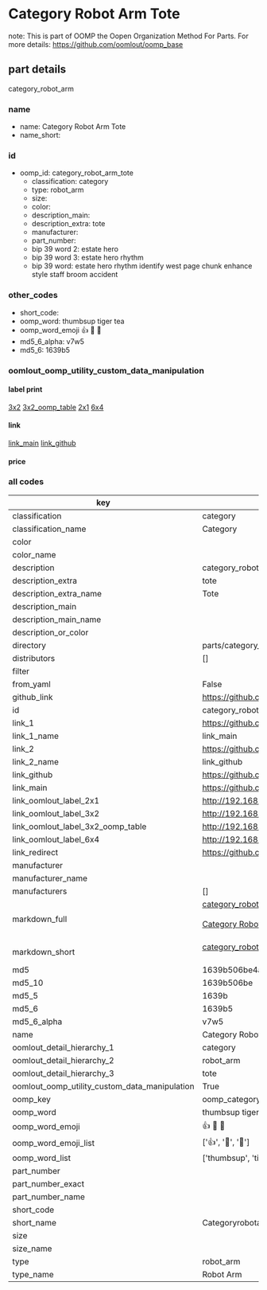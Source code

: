 # Category Robot Arm Tote  

note: This is part of OOMP the Oopen Organization Method For Parts. For more details: https://github.com/oomlout/oomp_base

##  part details
  



category_robot_arm



### name
* name: Category Robot Arm Tote
* name_short: 
### id
* oomp_id: category_robot_arm_tote
  * classification: category
  * type: robot_arm
  * size: 
  * color: 
  * description_main: 
  * description_extra: tote
  * manufacturer: 
  * part_number: 
  * bip 39 word 2: estate hero
  * bip 39 word 3: estate hero rhythm
  * bip 39 word: estate hero rhythm identify west page chunk enhance style staff broom accident

### other_codes
* short_code: 
* oomp_word: thumbsup tiger tea
* oomp_word_emoji :thumbsup: :tiger: :tea:
* md5_6_alpha: v7w5
* md5_6: 1639b5






### oomlout_oomp_utility_custom_data_manipulation
#### label print
[3x2](http://192.168.1.245:1112/?label=oomp%20v7w5)
[3x2_oomp_table](http://192.168.1.108:1112/?label=oomp%20v7w5)
[2x1](http://192.168.1.242:1112/?label=oomp%20v7w5)
[6x4](http://192.168.1.55:1112/?label=oomp%20v7w5)    

#### link

[link_main](https://github.com/oomlout/oomlout_oomp_version_1_messy/tree/main/parts/category_robot_arm_tote) [link_github](https://github.com/oomlout/oomlout_oomp_version_1_messy/tree/main/parts/category_robot_arm_tote)                             

#### price







### all codes 
| key | value |  
| --- | --- |  
| classification | category |  
| classification_name | Category |  
| color |  |  
| color_name |  |  
| description | category_robot_arm |  
| description_extra | tote |  
| description_extra_name | Tote |  
| description_main |  |  
| description_main_name |  |  
| description_or_color |   |  
| directory | parts/category_robot_arm_tote |  
| distributors | [] |  
| filter |  |  
| from_yaml | False |  
| github_link | https://github.com/oomlout/oomlout_oomp_part_src/tree/main/parts/category_robot_arm_tote |  
| id | category_robot_arm_tote |  
| link_1 | https://github.com/oomlout/oomlout_oomp_version_1_messy/tree/main/parts/category_robot_arm_tote |  
| link_1_name | link_main |  
| link_2 | https://github.com/oomlout/oomlout_oomp_version_1_messy/tree/main/parts/category_robot_arm_tote |  
| link_2_name | link_github |  
| link_github | https://github.com/oomlout/oomlout_oomp_version_1_messy/tree/main/parts/category_robot_arm_tote |  
| link_main | https://github.com/oomlout/oomlout_oomp_version_1_messy/tree/main/parts/category_robot_arm_tote |  
| link_oomlout_label_2x1 | http://192.168.1.242:1112/?label=oomp%20v7w5 |  
| link_oomlout_label_3x2 | http://192.168.1.245:1112/?label=oomp%20v7w5 |  
| link_oomlout_label_3x2_oomp_table | http://192.168.1.108:1112/?label=oomp%20v7w5 |  
| link_oomlout_label_6x4 | http://192.168.1.55:1112/?label=oomp%20v7w5 |  
| link_redirect | https://github.com/oomlout/oomlout_oomp_version_1_messy/tree/main/parts/category_robot_arm_tote |  
| manufacturer |  |  
| manufacturer_name |  |  
| manufacturers | [] |  
| markdown_full | [category_robot_arm_tote](none)<br>[](none)<br>[Category Robot Arm Tote](none)<br><br> |  
| markdown_short | [category_robot_arm_tote](none)<br><br> |  
| md5 | 1639b506be4a85167bfcb709719ad26b |  
| md5_10 | 1639b506be |  
| md5_5 | 1639b |  
| md5_6 | 1639b5 |  
| md5_6_alpha | v7w5 |  
| name | Category Robot Arm Tote |  
| oomlout_detail_hierarchy_1 | category |  
| oomlout_detail_hierarchy_2 | robot_arm |  
| oomlout_detail_hierarchy_3 | tote |  
| oomlout_oomp_utility_custom_data_manipulation | True |  
| oomp_key | oomp_category_robot_arm_tote |  
| oomp_word | thumbsup tiger tea |  
| oomp_word_emoji | :thumbsup: :tiger: :tea: |  
| oomp_word_emoji_list | [':thumbsup:', ':tiger:', ':tea:'] |  
| oomp_word_list | ['thumbsup', 'tiger', 'tea'] |  
| part_number |  |  
| part_number_exact |  |  
| part_number_name |  |  
| short_code |  |  
| short_name | Categoryrobotarm |  
| size |  |  
| size_name |  |  
| type | robot_arm |  
| type_name | Robot Arm |  
